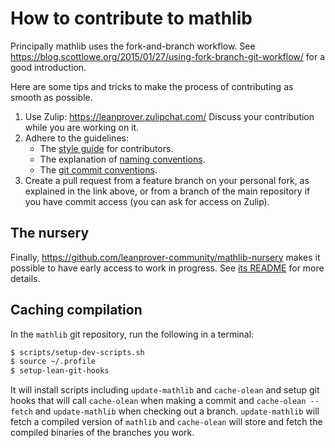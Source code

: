 # How to contribute to mathlib

Principally mathlib uses the fork-and-branch workflow. See
https://blog.scottlowe.org/2015/01/27/using-fork-branch-git-workflow/
for a good introduction.

Here are some tips and tricks
to make the process of contributing as smooth as possible.

1. Use Zulip: https://leanprover.zulipchat.com/
   Discuss your contribution while you are working on it.
2. Adhere to the guidelines:
   - The [style guide](/docs/style.md) for contributors.
   - The explanation of [naming conventions](/docs/naming.md).
   - The [git commit conventions](https://github.com/leanprover/lean/blob/master/doc/commit_convention.md).
3. Create a pull request from a feature branch on your personal fork,
   as explained in the link above, or from a branch of the main repository if you have commit access (you can ask for access on Zulip).


## The nursery

Finally, https://github.com/leanprover-community/mathlib-nursery
makes it possible to have early access to work in progress.
See [its README](https://github.com/leanprover-community/mathlib-nursery/blob/master/README.md)
for more details.

## Caching compilation

In the `mathlib` git repository, run the following in a terminal:

```sh
$ scripts/setup-dev-scripts.sh
$ source ~/.profile
$ setup-lean-git-hooks
```

It will install scripts including `update-mathlib` and `cache-olean`
and setup git hooks that will call `cache-olean` when making a commit
and `cache-olean --fetch` and `update-mathlib` when checking out a
branch. `update-mathlib` will fetch a compiled version of `mathlib`
and `cache-olean` will store and fetch the compiled binaries of the
branches you work.
